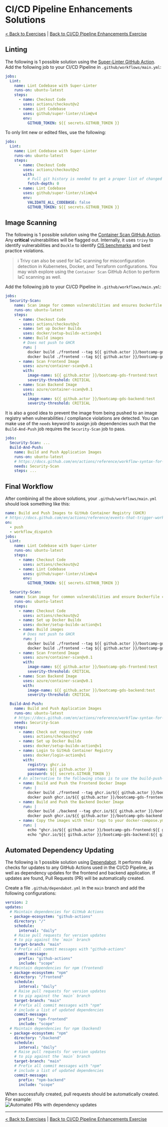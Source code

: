 # CI/CD Pipeline Enhancements Solutions

[< Back to Exercises](../exercises/README.md) | [Back to CI/CD Pipeline Enhancements Exercise](../exercises/34-CICD-PartII.md)

## Linting

The following is 1 possible solution using the [Super-Linter GitHub Action](https://github.com/github/super-linter). Add the following job to your CI/CD Pipeline in `.github/workflows/main.yml`:

```yaml
jobs:
  Lint:
    name: Lint Codebase with Super-Linter
    runs-on: ubuntu-latest
    steps:
      - name: Checkout Code
        uses: actions/checkout@v2
      - name: Lint Codebase
        uses: github/super-linter/slim@v4
        env:
          GITHUB_TOKEN: ${{ secrets.GITHUB_TOKEN }}
```

To only lint new or edited files, use the following:

```yaml
jobs:
  Lint:
    name: Lint Codebase with Super-Linter
    runs-on: ubuntu-latest
    steps:
      - name: Checkout Code
        uses: actions/checkout@v2
        with:
          # Full git history is needed to get a proper list of changed files within `super-linter`
          fetch-depth: 0
      - name: Lint Codebase
        uses: github/super-linter/slim@v4
        env:
          VALIDATE_ALL_CODEBASE: false
          GITHUB_TOKEN: ${{ secrets.GITHUB_TOKEN }}
```

## Image Scanning

The following is 1 possible solution using the [Container Scan GitHub Action](https://github.com/marketplace/actions/container-image-scan). Any **critical** vulnerabilities will be flagged out. Internally, it uses `trivy` to identify vulnerabilities and `Dockle` to identify [CIS benchmarks](https://www.cisecurity.org/benchmark/docker/) and best practice violations.

> ℹ️ Trivy can also be used for IaC scanning for misconfiguration detection in Kubernetes, Docker, and Terraform configurations. You may wish explore using the `Container Scan` GitHub Action to perform IaC scanning as well.

Add the following job to your CI/CD Pipeline in `.github/workflows/main.yml`:

```yaml
jobs:
  Security-Scan:
    name: Scan image for common vulnerabilities and ensures Dockerfile conformity with CIS Benchmarks
    runs-on: ubuntu-latest
    steps:
      - name: Checkout Code
        uses: actions/checkout@v2
      - name: Set up Docker Buildx
        uses: docker/setup-buildx-action@v1
      - name: Build images
        # Does not push to GHCR
        run: |
          docker build ./frontend --tag ${{ github.actor }}/bootcamp-gds-frontend:test
          docker build ./frontend --tag ${{ github.actor }}/bootcamp-gds-backend:test
      - name: Scan Frontend Image
        uses: azure/container-scan@v0.1
        with:
          image-name: ${{ github.actor }}/bootcamp-gds-frontend:test
          severity-threshold: CRITICAL
      - name: Scan Backend Image
        uses: azure/container-scan@v0.1
        with:
          image-name: ${{ github.actor }}/bootcamp-gds-backend:test
          severity-threshold: CRITICAL
```

It is also a good idea to prevent the image from being pushed to an image registry when vulnerabilities / compliance violations are detected. You can make use of the `needs` keyword to assign job dependencies such that the `Build-And-Push` job requires the `Security-Scan` job to pass.

```yaml
jobs:
  Security-Scan: ...
  Build-And-Push:
    name: Build and Push Application Images
    runs-on: ubuntu-latest
    # https://docs.github.com/en/actions/reference/workflow-syntax-for-github-actions#jobsjob_idneeds
    needs: Security-Scan
    steps: ...
```

## Final Workflow

After combining all the above solutions, your `.github/workflows/main.yml` should look something like this:

```yaml
name: Build and Push Images to GitHub Container Registry (GHCR)
# https://docs.github.com/en/actions/reference/events-that-trigger-workflows
on:
  - push
  - workflow_dispatch
jobs:
  Lint:
    name: Lint Codebase with Super-Linter
    runs-on: ubuntu-latest
    steps:
      - name: Checkout Code
        uses: actions/checkout@v2
      - name: Lint Codebase
        uses: github/super-linter/slim@v4
        env:
          GITHUB_TOKEN: ${{ secrets.GITHUB_TOKEN }}

  Security-Scan:
    name: Scan image for common vulnerabilities and ensure Dockerfile conformity with CIS Benchmarks
    runs-on: ubuntu-latest
    steps:
      - name: Checkout Code
        uses: actions/checkout@v2
      - name: Set up Docker Buildx
        uses: docker/setup-buildx-action@v1
      - name: Build images
        # Does not push to GHCR
        run: |
          docker build ./frontend --tag ${{ github.actor }}/bootcamp-gds-frontend:test
          docker build ./frontend --tag ${{ github.actor }}/bootcamp-gds-backend:test
      - name: Scan Frontend Image
        uses: azure/container-scan@v0.1
        with:
          image-name: ${{ github.actor }}/bootcamp-gds-frontend:test
          severity-threshold: CRITICAL
      - name: Scan Backend Image
        uses: azure/container-scan@v0.1
        with:
          image-name: ${{ github.actor }}/bootcamp-gds-backend:test
          severity-threshold: CRITICAL

  Build-And-Push:
    name: Build and Push Application Images
    runs-on: ubuntu-latest
    # https://docs.github.com/en/actions/reference/workflow-syntax-for-github-actions#jobsjob_idneeds
    needs: Security-Scan
    steps:
      - name: Check out repository code
        uses: actions/checkout@v2
      - name: Set up Docker Buildx
        uses: docker/setup-buildx-action@v1
      - name: Login to GitHub Container Registry
        uses: docker/login-action@v1
        with:
          registry: ghcr.io
          username: ${{ github.actor }}
          password: ${{ secrets.GITHUB_TOKEN }}
      # An alternative to the following steps is to use the build-push-action: https://github.com/docker/build-push-action
      - name: Build and Push the Frontend Docker Image
        run: |
          docker build ./frontend --tag ghcr.io/${{ github.actor }}/bootcamp-gds-frontend:${{ github.sha }}
          docker push ghcr.io/${{ github.actor }}/bootcamp-gds-frontend:${{ github.sha }}
      - name: Build and Push the Backend Docker Image
        run: |
          docker build ./backend --tag ghcr.io/${{ github.actor }}/bootcamp-gds-backend:${{ github.sha }}
          docker push ghcr.io/${{ github.actor }}/bootcamp-gds-backend:${{ github.sha }}
      - name: Copy the images with their tags to your docker-compose.yml
        run: |
          echo "ghcr.io/${{ github.actor }}/bootcamp-gds-frontend:${{ github.sha }}"
          echo "ghcr.io/${{ github.actor }}/bootcamp-gds-backend:${{ github.sha }}"
```

## Automated Dependency Updating

The following is 1 possible solution using [Dependabot](https://dependabot.com/). It performs daily checks for updates to any GitHub Actions used in the CI/CD Pipeline, as well as dependency updates for the frontend and backend application. If updates are found, Pull Requests (PR) will be automatically created.

Create a file `.github/dependabot.yml` in the `main` branch and add the following configurations:

```yaml
version: 2
updates:
  # Maintain dependencies for GitHub Actions
  - package-ecosystem: "github-actions"
    directory: "/"
    schedule:
      interval: "daily"
    # Raise pull requests for version updates
    # to pip against the `main` branch
    target-branch: "main"
    # Prefix all commit messages with "github-actions"
    commit-message:
      prefix: "github-actions"
      include: "scope"
  # Maintain dependencies for npm (frontend)
  - package-ecosystem: "npm"
    directory: "/frontend"
    schedule:
      interval: "daily"
    # Raise pull requests for version updates
    # to pip against the `main` branch
    target-branch: "main"
    # Prefix all commit messages with "npm"
    # include a list of updated dependencies
    commit-message:
      prefix: "npm-frontend"
      include: "scope"
  # Maintain dependencies for npm (backend)
  - package-ecosystem: "npm"
    directory: "/backend"
    schedule:
      interval: "daily"
    # Raise pull requests for version updates
    # to pip against the `main` branch
    target-branch: "main"
    # Prefix all commit messages with "npm"
    # include a list of updated dependencies
    commit-message:
      prefix: "npm-backend"
      include: "scope"
```

When successfully created, pull requests should be automatically created. For example:  
![Automated PRs with dependency updates](https://user-images.githubusercontent.com/11332803/134580206-81266c42-96e6-4462-96f0-598e94b1e5f3.png)

---

[< Back to Exercises](../exercises/README.md) | [Back to CI/CD Pipeline Enhancements Exercise](../exercises/34-CICD-PartII.md)
